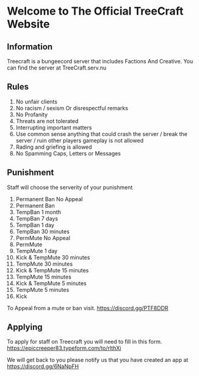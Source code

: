 # Welcome to The Official TreeCraft Website

## Information
Treecraft is a bungeecord server that includes Factions And Creative. You can find the server at TreeCraft.serv.nu

## Rules
1. No unfair clients
2. No racism / sexism Or disrespectful remarks
3. No Profanity
4. Threats are not tolerated
5. Interrupting important matters
6. Use common sense anything that could crash the server / break the server / ruin other players gameplay is not allowed
7. Rading and griefing is allowed
8. No Spamming Caps, Letters or Messages 

## Punishment
Staff will choose the serverity of your punishment

1. Permanent Ban No Appeal
2. Permanent Ban
3. TempBan 1 month
4. TempBan 7 days
5. TempBan 1 day
6. TempBan 30 minutes
7. PermMute No Appeal
8. PermMute
9. TempMute 1 day
10. Kick & TempMute 30 minutes
11. TempMute 30 minutes
12. Kick & TempMute 15 minutes
13. TempMute 15 minutes
14. Kick & TempMute 5 minutes
15. TempMute 5 minutes
16. Kick

To Appeal from a mute or ban visit. https://discord.gg/PTF8DDR

## Applying

To apply for staff on Treecraft you will need to fill in this form. https://epiccreeper83.typeform.com/to/rlthXi

We will get back to you please notify us that you have created an app at https://discord.gg/6NaNpFH
